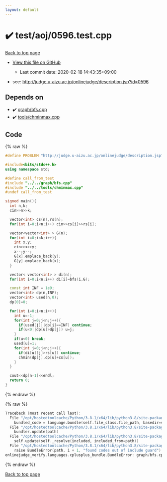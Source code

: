 ```yaml
---
layout: default
---
```


<!-- mathjax config similar to math.stackexchange -->
<script type="text/javascript" async
  src="https://cdnjs.cloudflare.com/ajax/libs/mathjax/2.7.5/MathJax.js?config=TeX-MML-AM_CHTML">
</script>
<script type="text/x-mathjax-config">
  MathJax.Hub.Config({
    TeX: { equationNumbers: { autoNumber: "AMS" }},
    tex2jax: {
      inlineMath: [ ['$','$'] ],
      processEscapes: true
    },
    "HTML-CSS": { matchFontHeight: false },
    displayAlign: "left",
    displayIndent: "2em"
  });
</script>

<script type="text/javascript" src="https://cdnjs.cloudflare.com/ajax/libs/jquery/3.4.1/jquery.min.js"></script>
<script src="https://cdn.jsdelivr.net/npm/jquery-balloon-js@1.1.2/jquery.balloon.min.js" integrity="sha256-ZEYs9VrgAeNuPvs15E39OsyOJaIkXEEt10fzxJ20+2I=" crossorigin="anonymous"></script>
<script type="text/javascript" src="../../../assets/js/copy-button.js"></script>
<link rel="stylesheet" href="../../../assets/css/copy-button.css" />


# :heavy_check_mark: test/aoj/0596.test.cpp

<a href="../../../index.html">Back to top page</a>

* <a href="{{ site.github.repository_url }}/blob/master/test/aoj/0596.test.cpp">View this file on GitHub</a>
    - Last commit date: 2020-02-18 14:43:35+09:00


* see: <a href="http://judge.u-aizu.ac.jp/onlinejudge/description.jsp?id=0596">http://judge.u-aizu.ac.jp/onlinejudge/description.jsp?id=0596</a>


## Depends on

* :heavy_check_mark: <a href="../../../library/graph/bfs.cpp.html">graph/bfs.cpp</a>
* :heavy_check_mark: <a href="../../../library/tools/chminmax.cpp.html">tools/chminmax.cpp</a>


## Code

<a id="unbundled"></a>
{% raw %}
```cpp
#define PROBLEM "http://judge.u-aizu.ac.jp/onlinejudge/description.jsp?id=0596"

#include<bits/stdc++.h>
using namespace std;

#define call_from_test
#include "../../graph/bfs.cpp"
#include "../../tools/chminmax.cpp"
#undef call_from_test

signed main(){
  int n,k;
  cin>>n>>k;

  vector<int> cs(n),rs(n);
  for(int i=0;i<n;i++) cin>>cs[i]>>rs[i];

  vector<vector<int> > G(n);
  for(int i=0;i<k;i++){
    int x,y;
    cin>>x>>y;
    x--;y--;
    G[x].emplace_back(y);
    G[y].emplace_back(x);
  }

  vector< vector<int> > di(n);
  for(int i=0;i<n;i++) di[i]=bfs(i,G);

  const int INF = 1e9;
  vector<int> dp(n,INF);
  vector<int> used(n,0);
  dp[0]=0;

  for(int i=0;i<n;i++){
    int u=-1;
    for(int j=0;j<n;j++){
      if(used[j]||dp[j]==INF) continue;
      if(u<0||dp[u]>dp[j]) u=j;
    }
    if(u<0) break;
    used[u]=1;
    for(int j=0;j<n;j++){
      if(di[u][j]>rs[u]) continue;
      chmin(dp[j],dp[u]+cs[u]);
    }
  }

  cout<<dp[n-1]<<endl;
  return 0;
}

```
{% endraw %}

<a id="bundled"></a>
{% raw %}
```cpp
Traceback (most recent call last):
  File "/opt/hostedtoolcache/Python/3.8.1/x64/lib/python3.8/site-packages/onlinejudge_verify/docs.py", line 348, in write_contents
    bundled_code = language.bundle(self.file_class.file_path, basedir=self.cpp_source_path)
  File "/opt/hostedtoolcache/Python/3.8.1/x64/lib/python3.8/site-packages/onlinejudge_verify/languages/cplusplus.py", line 63, in bundle
    bundler.update(path)
  File "/opt/hostedtoolcache/Python/3.8.1/x64/lib/python3.8/site-packages/onlinejudge_verify/languages/cplusplus_bundle.py", line 182, in update
    self.update(self._resolve(included, included_from=path))
  File "/opt/hostedtoolcache/Python/3.8.1/x64/lib/python3.8/site-packages/onlinejudge_verify/languages/cplusplus_bundle.py", line 151, in update
    raise BundleError(path, i + 1, "found codes out of include guard")
onlinejudge_verify.languages.cplusplus_bundle.BundleError: graph/bfs.cpp: line 5: found codes out of include guard

```
{% endraw %}

<a href="../../../index.html">Back to top page</a>

